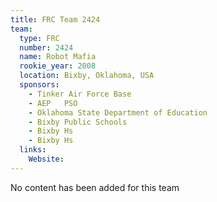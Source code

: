 ```yaml
---
title: FRC Team 2424
team:
  type: FRC
  number: 2424
  name: Robot Mafia
  rookie_year: 2008
  location: Bixby, Oklahoma, USA
  sponsors:
    - Tinker Air Force Base
    - AEP   PSO
    - Oklahoma State Department of Education
    - Bixby Public Schools
    - Bixby Hs
    - Bixby Hs
  links:
    Website: 
---
```

No content has been added for this team